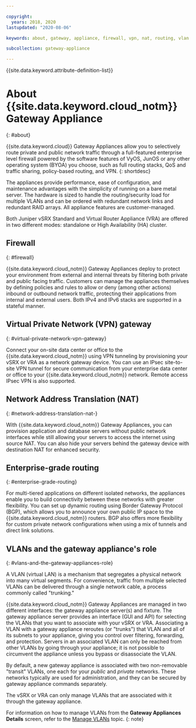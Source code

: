 ```yaml
---

copyright:
  years: 2018, 2020
lastupdated: "2020-08-06"

keywords: about, gateway, appliance, firewall, vpn, nat, routing, vlan

subcollection: gateway-appliance

---
```


{{site.data.keyword.attribute-definition-list}}

# About {{site.data.keyword.cloud_notm}} Gateway Appliance
{: #about}

{{site.data.keyword.cloud}} Gateway Appliances allow you to selectively route private and public network traffic through a full-featured enterprise level firewall powered by the software features of VyOS, JunOS or any other operating system (BYOA) you choose, such as full routing stacks, QoS and traffic sharing, policy-based routing, and VPN.
{: shortdesc}

The appliances provide performance, ease of configuration, and maintenance advantages with the simplicity of running on a bare metal server. The hardware is sized to handle the routing/security load for multiple VLANs and can be ordered with redundant network links and redundant RAID arrays. All appliance features are customer-managed.

Both Juniper vSRX Standard and Virtual Router Appliance (VRA) are offered in two different modes: standalone or High Availability (HA) cluster.

## Firewall
{: #firewall}

{{site.data.keyword.cloud_notm}} Gateway Appliances deploy to protect your environment from external and internal threats by filtering both private and public facing traffic. Customers can manage the appliances themselves by defining policies and rules to allow or deny (among other actions) inbound or outbound network traffic, protecting their applications from internal and external users. Both IPv4 and IPv6 stacks are supported in a stateful manner.

## Virtual Private Network (VPN) gateway
{: #virtual-private-network-vpn-gateway}

Connect your on-site data center or office to the {{site.data.keyword.cloud_notm}} using VPN tunneling by provisioning your vSRX or VRA as a network gateway device. You can use an IPsec site-to-site VPN tunnel for secure communication from your enterprise data center or office to your {{site.data.keyword.cloud_notm}} network. Remote access IPsec VPN is also supported.

## Network Address Translation (NAT)
{: #network-address-translation-nat-}

With {{site.data.keyword.cloud_notm}} Gateway Appliances, you can provision application and database servers without public network interfaces while still allowing your servers to access the internet using source NAT. You can also hide your servers behind the gateway device with destination NAT for enhanced security.

## Enterprise-grade routing
{: #enterprise-grade-routing}

For multi-tiered applications on different isolated networks, the appliances enable you to build connectivity between these networks with greater flexibility. You can set up dynamic routing using Border Gateway Protocol (BGP), which allows you to announce your own public IP space to the {{site.data.keyword.cloud_notm}} routers. BGP also offers more flexibility for custom private network configurations when using a mix of tunnels and direct link solutions.

## VLANs and the gateway appliance's role
{: #vlans-and-the-gateway-appliances-role}

A VLAN (virtual LAN) is a mechanism that segregates a physical network into many virtual segments. For convenience, traffic from multiple selected VLANs can be delivered through a single network cable, a process commonly called "trunking."

{{site.data.keyword.cloud_notm}} Gateway Appliances are managed in two different interfaces: the gateway appliance server(s) and fixture. The gateway appliance server provides an interface (GUI and API) for selecting the VLANs that you want to associate with your vSRX or VRA. Associating a VLAN with a gateway appliance reroutes (or "trunks") that VLAN and all of its subnets to your appliance, giving you control over filtering, forwarding, and protection. Servers in an associated VLAN can only be reached from other VLANs by going through your appliance; it is not possible to circumvent the appliance unless you bypass or disassociate the VLAN.

By default, a new gateway appliance is associated with two non-removable "transit" VLANs, one each for your _public_ and _private_ networks. These networks typically are used for administration, and they can be secured by gateway appliance commands separately.

The vSRX or VRA can only manage VLANs that are associated with it through the gateway appliance.

For information on how to manage VLANs from the **Gateway Appliances Details** screen, refer to the [Manage VLANs](/docs/gateway-appliance?topic=gateway-appliance-managing-vlans-and-gateway-appliances) topic.
{: note}

